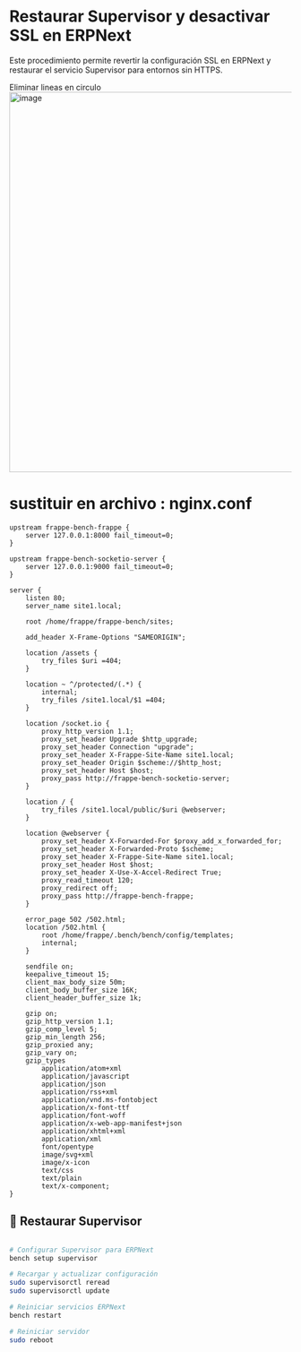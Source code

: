 # Restaurar Supervisor y desactivar SSL en ERPNext

Este procedimiento permite revertir la configuración SSL en ERPNext y restaurar el servicio Supervisor para entornos sin HTTPS.

Eliminar lineas en circulo 
<img width="919" height="679" alt="image" src="https://github.com/user-attachments/assets/b9a20707-c53b-46ab-8d59-e13fa038265a" />

# sustituir en archivo : nginx.conf

    upstream frappe-bench-frappe {
        server 127.0.0.1:8000 fail_timeout=0;
    }
    
    upstream frappe-bench-socketio-server {
        server 127.0.0.1:9000 fail_timeout=0;
    }
    
    server {
        listen 80;
        server_name site1.local;

        root /home/frappe/frappe-bench/sites;
    
        add_header X-Frame-Options "SAMEORIGIN";
    
        location /assets {
            try_files $uri =404;
        }
    
        location ~ ^/protected/(.*) {
            internal;
            try_files /site1.local/$1 =404;
        }
    
        location /socket.io {
            proxy_http_version 1.1;
            proxy_set_header Upgrade $http_upgrade;
            proxy_set_header Connection "upgrade";
            proxy_set_header X-Frappe-Site-Name site1.local;
            proxy_set_header Origin $scheme://$http_host;
            proxy_set_header Host $host;
            proxy_pass http://frappe-bench-socketio-server;
        }
    
        location / {
            try_files /site1.local/public/$uri @webserver;
        }
    
        location @webserver {
            proxy_set_header X-Forwarded-For $proxy_add_x_forwarded_for;
            proxy_set_header X-Forwarded-Proto $scheme;
            proxy_set_header X-Frappe-Site-Name site1.local;
            proxy_set_header Host $host;
            proxy_set_header X-Use-X-Accel-Redirect True;
            proxy_read_timeout 120;
            proxy_redirect off;
            proxy_pass http://frappe-bench-frappe;
        }
    
        error_page 502 /502.html;
        location /502.html {
            root /home/frappe/.bench/bench/config/templates;
            internal;
        }
    
        sendfile on;
        keepalive_timeout 15;
        client_max_body_size 50m;
        client_body_buffer_size 16K;
        client_header_buffer_size 1k;
    
        gzip on;
        gzip_http_version 1.1;
        gzip_comp_level 5;
        gzip_min_length 256;
        gzip_proxied any;
        gzip_vary on;
        gzip_types
            application/atom+xml
            application/javascript
            application/json
            application/rss+xml
            application/vnd.ms-fontobject
            application/x-font-ttf
            application/font-woff
            application/x-web-app-manifest+json
            application/xhtml+xml
            application/xml
            font/opentype
            image/svg+xml
            image/x-icon
            text/css
            text/plain
            text/x-component;
    }



## 🔁 Restaurar Supervisor

```bash

# Configurar Supervisor para ERPNext
bench setup supervisor

# Recargar y actualizar configuración
sudo supervisorctl reread
sudo supervisorctl update

# Reiniciar servicios ERPNext
bench restart

# Reiniciar servidor
sudo reboot

